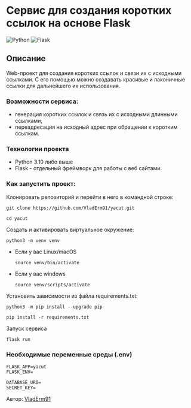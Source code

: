 # Сервис для создания коротких ссылок на основе Flask
![Python](https://img.shields.io/badge/python-3670A0?style=for-the-badge&logo=python&logoColor=ffdd54) 
![Flask](https://img.shields.io/badge/flask-%23000.svg?style=for-the-badge&logo=flask&logoColor=white)

## Описание

Web-проект для создания коротких ссылок и связи их с исходными ссылками. 
С его помощью можно создавать красивые и лаконичные ссылки для дальнейшего их использования.

### Возможности сервиса:

- генерация коротких ссылок и связь их с исходными длинными ссылками,
- переадресация на исходный адрес при обращении к коротким ссылкам.

### Технологии проекта

* Python 3.10 либо выше
* Flask - отдельный фреймворк для работы с веб сайтами. 

### Как запустить проект:
Клонировать репозиторий и перейти в него в командной строке:

```
git clone https://github.com/VladErm91/yacut.git

cd yacut
```

Cоздать и активировать виртуальное окружение:

```
python3 -m venv venv
```

* Если у вас Linux/macOS

    ```
    source venv/bin/activate
    ```

* Если у вас windows

    ```
    source venv/scripts/activate
    ```

Установить зависимости из файла requirements.txt:

```
python3 -m pip install --upgrade pip
```

```
pip install -r requirements.txt
```

Запуск сервиса 

```
flask run
```
### Необходимые переменные среды (.env)

```
FLASK_APP=yacut
FLASK_ENV=

DATABASE_URI=
SECRET_KEY=
```
Автор: [VladErm91](https://github.com/VladErm91)
